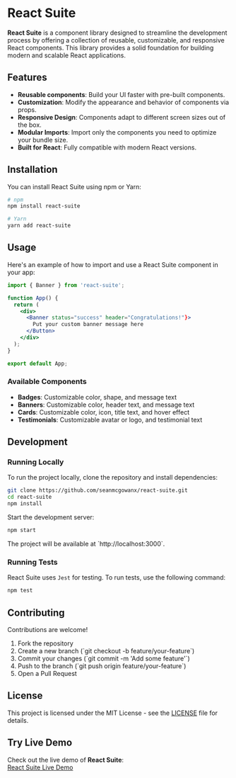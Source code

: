 
# React Suite

**React Suite** is a component library designed to streamline the development process by offering a collection of reusable, customizable, and responsive React components. This library provides a solid foundation for building modern and scalable React applications.

## Features

- **Reusable components**: Build your UI faster with pre-built components.
- **Customization**: Modify the appearance and behavior of components via props.
- **Responsive Design**: Components adapt to different screen sizes out of the box.
- **Modular Imports**: Import only the components you need to optimize your bundle size.
- **Built for React**: Fully compatible with modern React versions.

## Installation

You can install React Suite using npm or Yarn:

```bash
# npm
npm install react-suite

# Yarn
yarn add react-suite
```

## Usage

Here's an example of how to import and use a React Suite component in your app:

```jsx
import { Banner } from 'react-suite';

function App() {
  return (
    <div>
      <Banner status="success" header="Congratulations!"}>
        Put your custom banner message here
      </Button>
    </div>
  );
}

export default App;
```

### Available Components

- **Badges**: Customizable color, shape, and message text
- **Banners**: Customizable color, header text, and message text
- **Cards**: Customizable color, icon, title text, and hover effect
- **Testimonials**: Customizable avatar or logo, and testimonial text

## Development

### Running Locally

To run the project locally, clone the repository and install dependencies:

```bash
git clone https://github.com/seanmcgowanx/react-suite.git
cd react-suite
npm install
```

Start the development server:

```bash
npm start
```

The project will be available at \`http://localhost:3000\`.

### Running Tests

React Suite uses `Jest` for testing. To run tests, use the following command:

```bash
npm test
```

## Contributing

Contributions are welcome! 

1. Fork the repository
2. Create a new branch (\`git checkout -b feature/your-feature\`)
3. Commit your changes (\`git commit -m 'Add some feature'\`)
4. Push to the branch (\`git push origin feature/your-feature\`)
5. Open a Pull Request

## License

This project is licensed under the MIT License - see the [LICENSE](LICENSE) file for details.

## Try Live Demo

Check out the live demo of **React Suite**:  
[React Suite Live Demo](https://reactt-suitee.netlify.app)
